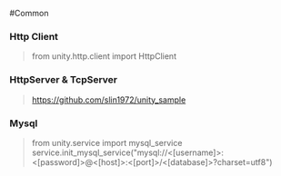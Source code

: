 #Common 
### Http Client 
>from unity.http.client import HttpClient 
### HttpServer & TcpServer 
>https://github.com/slin1972/unity_sample 
### Mysql 
>from unity.service import mysql_service 
>service.init_mysql_service("mysql://<[username]>:<[password]>@<[host]>:<[port]>/<[database]>?charset=utf8") 
